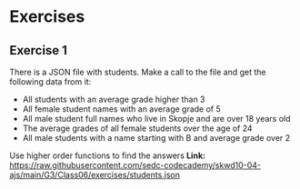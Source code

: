 
# Exercises

## Exercise 1
There is a JSON file with students. Make a call to the file and get the following data from it: 
* All students with an average grade higher than 3
* All female student names with an average grade of 5
* All male student full names who live in Skopje and are over 18 years old
* The average grades of all female students over the age  of 24
* All male students with a name starting with B and average grade over 2

Use higher order functions to find the answers
**Link:** https://raw.githubusercontent.com/sedc-codecademy/skwd10-04-ajs/main/G3/Class06/exercises/students.json


